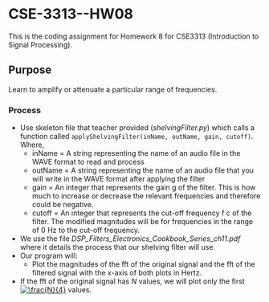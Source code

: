 # CSE-3313--HW08
This is the coding assignment for Homework 8 for CSE3313 (Introduction to Signal Processing).


## Purpose
Learn to amplify or attenuate a particular range of frequencies.


### Process
* Use skeleton file that teacher provided (*shelvingFilter.py*) which calls a function called `applyShelvingFilter(inName, outName, gain, cutoff)`. Where,
  - inName  = A string representing the name of an audio file in the WAVE format to read and process
  - outName = A string representing the name of an audio file that you will write in the WAVE format after applying the filter
  - gain    = An integer that represents the gain g of the filter. This is how much to increase or decrease the relevant frequencies and therefore could be negative.
  - cutoff  = An integer that represents the cut-off frequency f c of the filter. The modified magnitudes will be for frequencies in the range of 0 Hz to the cut-off frequency.
* We use the file *DSP_Filters_Electronics_Cookbook_Series_ch11.pdf* where it details the process that our shelving filter will use.
* Our program will: 
  - Plot the magnitudes of the fft of the original signal and the fft of the filtered signal with the x-axis of both plots in Hertz.
* If the fft of the original signal has *N* values, we will plot only the first <a href="https://www.codecogs.com/eqnedit.php?latex=\frac{N}{4}" target="_blank"><img src="https://latex.codecogs.com/gif.latex?\frac{N}{4}" title="\frac{N}{4}" /></a> values.
